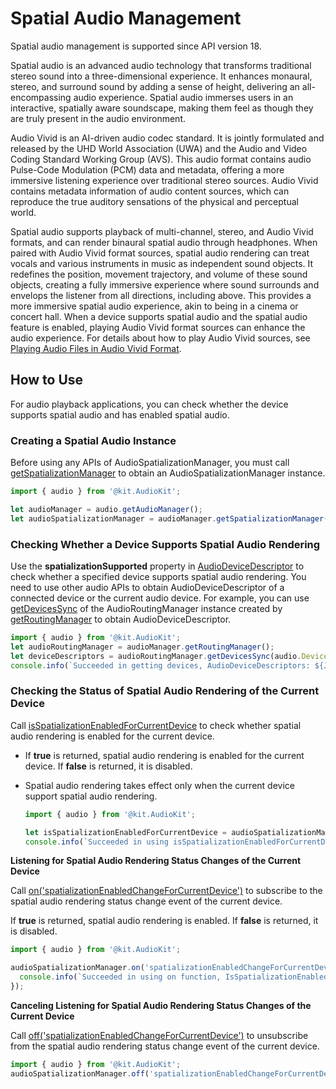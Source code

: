 # Spatial Audio Management
<!--Kit: Audio Kit-->
<!--Subsystem: Multimedia-->
<!--Owner: @songshenke-->
<!--Designer: @caixuejiang; @hao-liangfei; @zhanganxiang-->
<!--Tester: @Filger-->
<!--Adviser: @w_Machine_cc-->

Spatial audio management is supported since API version 18.

Spatial audio is an advanced audio technology that transforms traditional stereo sound into a three-dimensional experience. It enhances monaural, stereo, and surround sound by adding a sense of height, delivering an all-encompassing audio experience. Spatial audio immerses users in an interactive, spatially aware soundscape, making them feel as though they are truly present in the audio environment.

Audio Vivid is an AI-driven audio codec standard. It is jointly formulated and released by the UHD World Association (UWA) and the Audio and Video Coding Standard Working Group (AVS). This audio format contains audio Pulse-Code Modulation (PCM) data and metadata, offering a more immersive listening experience over traditional stereo sources. Audio Vivid contains metadata information of audio content sources, which can reproduce the true auditory sensations of the physical and perceptual world.

Spatial audio supports playback of multi-channel, stereo, and Audio Vivid formats, and can render binaural spatial audio through headphones. When paired with Audio Vivid format sources, spatial audio rendering can treat vocals and various instruments in music as independent sound objects. It redefines the position, movement trajectory, and volume of these sound objects, creating a fully immersive experience where sound surrounds and envelops the listener from all directions, including above. This provides a more immersive spatial audio experience, akin to being in a cinema or concert hall. When a device supports spatial audio and the spatial audio feature is enabled, playing Audio Vivid format sources can enhance the audio experience. For details about how to play Audio Vivid sources, see [Playing Audio Files in Audio Vivid Format](using-ohaudio-for-playback.md#playing-audio-files-in-audio-vivid-format).

## How to Use

For audio playback applications, you can check whether the device supports spatial audio and has enabled spatial audio.

### Creating a Spatial Audio Instance

Before using any APIs of AudioSpatializationManager, you must call [getSpatializationManager](../../reference/apis-audio-kit/arkts-apis-audio-AudioManager.md#getspatializationmanager18) to obtain an AudioSpatializationManager instance.

  ```ts
  import { audio } from '@kit.AudioKit';

  let audioManager = audio.getAudioManager();
  let audioSpatializationManager = audioManager.getSpatializationManager();
  ```

### Checking Whether a Device Supports Spatial Audio Rendering

Use the **spatializationSupported** property in [AudioDeviceDescriptor](../../reference/apis-audio-kit/arkts-apis-audio-i.md#audiodevicedescriptor) to check whether a specified device supports spatial audio rendering. You need to use other audio APIs to obtain AudioDeviceDescriptor of a connected device or the current audio device. For example, you can use [getDevicesSync](../../reference/apis-audio-kit/arkts-apis-audio-AudioRoutingManager.md#getdevicessync10) of the AudioRoutingManager instance created by [getRoutingManager](../../reference/apis-audio-kit/arkts-apis-audio-AudioManager.md#getroutingmanager9) to obtain AudioDeviceDescriptor.

  ```ts
  import { audio } from '@kit.AudioKit';
  let audioRoutingManager = audioManager.getRoutingManager();
  let deviceDescriptors = audioRoutingManager.getDevicesSync(audio.DeviceFlag.OUTPUT_DEVICES_FLAG);
  console.info(`Succeeded in getting devices, AudioDeviceDescriptors: ${JSON.stringify(deviceDescriptors)}.`);
  ```

### Checking the Status of Spatial Audio Rendering of the Current Device

Call [isSpatializationEnabledForCurrentDevice](../../reference/apis-audio-kit/arkts-apis-audio-AudioSpatializationManager.md#isspatializationenabledforcurrentdevice18) to check whether spatial audio rendering is enabled for the current device.

- If **true** is returned, spatial audio rendering is enabled for the current device. If **false** is returned, it is disabled.
- Spatial audio rendering takes effect only when the current device support spatial audio rendering.

  ```ts
  import { audio } from '@kit.AudioKit';

  let isSpatializationEnabledForCurrentDevice = audioSpatializationManager.isSpatializationEnabledForCurrentDevice();
  console.info(`Succeeded in using isSpatializationEnabledForCurrentDevice function, IsSpatializationEnabledForCurrentDevice: ${isSpatializationEnabledForCurrentDevice}.`);
  ```

**Listening for Spatial Audio Rendering Status Changes of the Current Device**

Call [on('spatializationEnabledChangeForCurrentDevice')](../../reference/apis-audio-kit/arkts-apis-audio-AudioSpatializationManager.md#onspatializationenabledchangeforcurrentdevice18) to subscribe to the spatial audio rendering status change event of the current device.

If **true** is returned, spatial audio rendering is enabled. If **false** is returned, it is disabled.

  ```ts
  import { audio } from '@kit.AudioKit';

  audioSpatializationManager.on('spatializationEnabledChangeForCurrentDevice', (isSpatializationEnabledForCurrentDevice: boolean) => {
    console.info(`Succeeded in using on function, IsSpatializationEnabledForCurrentDevice: ${isSpatializationEnabledForCurrentDevice}.`);
  });
  ```

**Canceling Listening for Spatial Audio Rendering Status Changes of the Current Device**

Call [off('spatializationEnabledChangeForCurrentDevice')](../../reference/apis-audio-kit/arkts-apis-audio-AudioSpatializationManager.md#offspatializationenabledchangeforcurrentdevice18) to unsubscribe from the spatial audio rendering status change event of the current device.

  ```ts
  import { audio } from '@kit.AudioKit';
  audioSpatializationManager.off('spatializationEnabledChangeForCurrentDevice');
  ```
